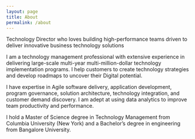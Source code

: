 ```yaml
---
layout: page
title: About
permalink: /about
---
```


Technology Director who loves building high-performance teams driven to deliver innovative business technology solutions

I am a technology management professional with extensive experience in delivering large-scale multi-year multi-million-dollar technology implementation programs. I help customers to create technology strategies and develop roadmaps to uncover their Digital potential.

I have expertise in Agile software delivery, application development, program governance, solution architecture, technology integration, and customer demand discovery. I am adept at using data analytics to improve team productivity and performance.

I hold a Master of Science degree in Technology Management from Columbia University (New York) and a Bachelor’s degree in engineering from Bangalore University.
